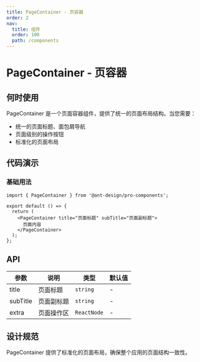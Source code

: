 ```yaml
---
title: PageContainer - 页容器
order: 2
nav:
  title: 组件
  order: 100
  path: /components
---
```


# PageContainer - 页容器

## 何时使用

PageContainer 是一个页面容器组件，提供了统一的页面布局结构。当您需要：

- 统一的页面标题、面包屑导航
- 页面级别的操作按钮
- 标准化的页面布局

## 代码演示

### 基础用法

```tsx
import { PageContainer } from '@ant-design/pro-components';

export default () => {
  return (
    <PageContainer title="页面标题" subTitle="页面副标题">
      页面内容
    </PageContainer>
  );
};
```

## API

| 参数     | 说明       | 类型        | 默认值 |
| -------- | ---------- | ----------- | ------ |
| title    | 页面标题   | `string`    | -      |
| subTitle | 页面副标题 | `string`    | -      |
| extra    | 页面操作区 | `ReactNode` | -      |

## 设计规范

PageContainer 提供了标准化的页面布局，确保整个应用的页面结构一致性。
